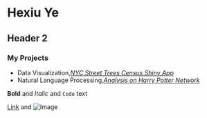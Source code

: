 
# Hexiu Ye
## Header 2
### My Projects

- Data Visualization,[_NYC Street Trees Census Shiny App_](https://hexiuye.shinyapps.io/pro1/)
- Natural Language Processing,[_Analysis on Harry Potter Network_](http://lleiou.github.io/4249FinalProject/)



**Bold** and _Italic_ and `Code` text

[Link](url) and ![Image](src)

